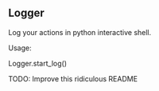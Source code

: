Logger
------

Log your actions in python interactive shell.

Usage:

Logger.start_log()



TODO: Improve this ridiculous README
